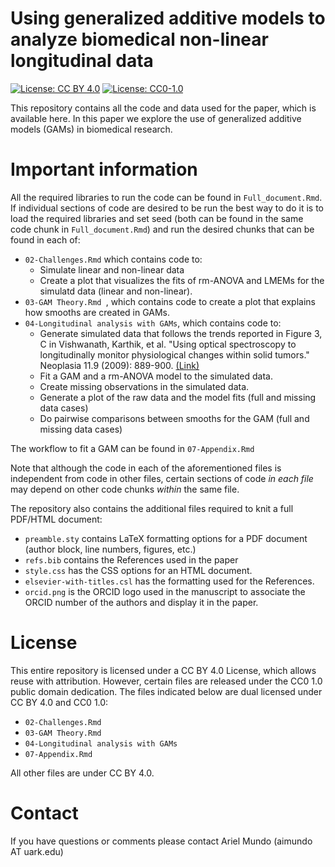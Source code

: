 # Using generalized additive models to analyze biomedical non-linear longitudinal data
[![License: CC BY 4.0](https://img.shields.io/badge/License%20All-CC%20BY%204.0-lightgrey)](https://creativecommons.org/licenses/by/4.0/) [![License: CC0-1.0](https://img.shields.io/badge/License%20Parts-CC0%201.0-lightgrey)](http://creativecommons.org/publicdomain/zero/1.0/)



This repository contains all the code and data used for the paper, which is available here. In this paper we explore the use of generalized additive models (GAMs) in biomedical research.

# Important information

All the required libraries to run the code can be found in `Full_document.Rmd`. If individual sections of code are desired to be run the best way to do it is to load the required libraries and set seed (both can be found in the same code chunk in `Full_document.Rmd`) and run the desired chunks that can be found in each of:

- `02-Challenges.Rmd` which contains code to: 
    - Simulate linear and non-linear data
    - Create a plot  that visualizes the fits of rm-ANOVA and LMEMs for the simulatd data (linear and non-linear).
- `03-GAM Theory.Rmd `, which contains code to create a plot that explains how smooths are created in GAMs.
- `04-Longitudinal analysis with GAMs`, which contains code to:
    - Generate simulated data that follows the trends reported in Figure 3, C in Vishwanath, Karthik, et al. "Using optical spectroscopy to longitudinally monitor physiological changes within solid tumors." Neoplasia 11.9 (2009): 889-900. [(Link)](https://www.ncbi.nlm.nih.gov/pmc/articles/PMC2735810/)
    - Fit a GAM and a rm-ANOVA model to the simulated data.
    - Create missing observations in the simulated data.
    - Generate a plot of the raw data and the model fits (full and missing data cases)
    - Do pairwise comparisons between smooths for the GAM (full and missing data cases)

The workflow to fit a GAM can be found in `07-Appendix.Rmd`

Note that although the code in each of the aforementioned files is independent from code in other files, certain sections of code _in each file_ may depend on other code chunks _within_ the same file. 

The repository also contains the additional files required to knit a full PDF/HTML document: 

- `preamble.sty` contains LaTeX formatting options for a PDF document (author block, line numbers, figures, etc.)
- `refs.bib` contains the References used in the paper
- `style.css` has the CSS options for an HTML document.
- `elsevier-with-titles.csl` has the formatting used for the References.
- `orcid.png` is the ORCID logo used in the manuscript to associate the ORCID number of the authors and  display it in the paper.

# License

This entire repository is licensed under a CC BY 4.0 License, which allows reuse with attribution. However, certain files are released under the CC0 1.0 public domain dedication. The files indicated below are dual licensed under CC BY 4.0 and CC0 1.0:

- `02-Challenges.Rmd`
- `03-GAM Theory.Rmd`
- `04-Longitudinal analysis with GAMs`
- `07-Appendix.Rmd`

All other files are under CC BY 4.0.

# Contact
If you have questions or comments please contact Ariel Mundo (aimundo AT uark.edu)
